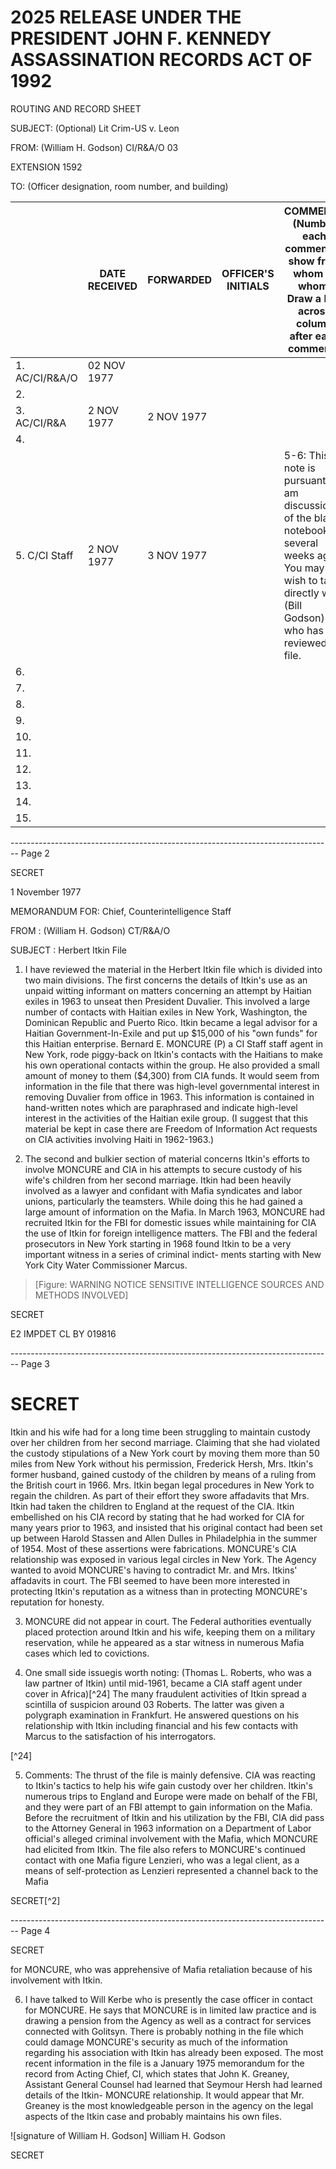 # 2025 RELEASE UNDER THE PRESIDENT JOHN F. KENNEDY ASSASSINATION RECORDS ACT OF 1992

ROUTING AND RECORD SHEET

SUBJECT: (Optional) Lit Crim-US v. Leon

FROM: (William H. Godson)
CI/R&A/O
03

EXTENSION 1592

TO: (Officer designation, room number, and building)

|                | DATE RECEIVED | FORWARDED  | OFFICER'S INITIALS | COMMENTS (Number each comment to show from whom to whom. Draw a line across column after each comment.)                                                          |
| -------------- | ------------- | ---------- | ------------------ | ---------------------------------------------------------------------------------------------------------------------------------------------------------------- |
| 1. AC/CI/R&A/O | 02 NOV 1977   |            |                    |                                                                                                                                                                  |
| 2.             |               |            |                    |                                                                                                                                                                  |
| 3. AC/CI/R&A   | 2 NOV 1977    | 2 NOV 1977 |                    |                                                                                                                                                                  |
| 4.             |               |            |                    |                                                                                                                                                                  |
| 5. C/CI Staff  | 2 NOV 1977    | 3 NOV 1977 |                    | 5-6: This note is pursuant to am discussion of the black notebook several weeks ago. You may wish to talk directly with (Bill Godson) who has reviewed the file. |
| 6.             |               |            |                    |                                                                                                                                                                  |
| 7.             |               |            |                    |                                                                                                                                                                  |
| 8.             |               |            |                    |                                                                                                                                                                  |
| 9.             |               |            |                    |                                                                                                                                                                  |
| 10.            |               |            |                    |                                                                                                                                                                  |
| 11.            |               |            |                    |                                                                                                                                                                  |
| 12.            |               |            |                    |                                                                                                                                                                  |
| 13.            |               |            |                    |                                                                                                                                                                  |
| 14.            |               |            |                    |                                                                                                                                                                  |
| 15.            |               |            |                    |                                                                                                                                                                  |


-------------------------------------------------------------------------------- Page 2

SECRET

1 November 1977

MEMORANDUM FOR: Chief, Counterintelligence Staff

FROM : (William H. Godson)
CT/R&A/O

SUBJECT : Herbert Itkin File

1.  I have reviewed the material in the Herbert Itkin file which is divided into two main divisions. The first concerns the details of Itkin's use as an unpaid witting informant on matters concerning an attempt by Haitian exiles in 1963 to unseat then President Duvalier. This involved a large number of contacts with Haitian exiles in New York, Washington, the Dominican Republic and Puerto Rico. Itkin became a legal advisor for a Haitian Government-In-Exile and put up $15,000 of his "own funds" for this Haitian enterprise. Bernard E. MONCURE (P) a CI Staff staff agent in New York, rode piggy-back on Itkin's contacts with the Haitians to make his own operational contacts within the group. He also provided a small amount of money to them ($4,300) from CIA funds. It would seem from information in the file that there was high-level governmental interest in removing Duvalier from office in 1963. This information is contained in hand-written notes which are paraphrased and indicate high-level interest in the activities of the Haitian exile group. (I suggest that this material be kept in case there are Freedom of Information Act requests on CIA activities involving Haiti in 1962-1963.)

2.  The second and bulkier section of material concerns Itkin's efforts to involve MONCURE and CIA in his attempts to secure custody of his wife's children from her second marriage. Itkin had been heavily involved as a lawyer and confidant with Mafia syndicates and labor unions, particularly the teamsters. While doing this he had gained a large amount of information on the Mafia. In March 1963, MONCURE had recruited Itkin for the FBI for domestic issues while maintaining for CIA the use of Itkin for foreign intelligence matters. The FBI and the federal prosecutors in New York starting in 1968 found Itkin to be a very important witness in a series of criminal indict- ments starting with New York City Water Commissioner Marcus.

> [Figure: WARNING NOTICE SENSITIVE INTELLIGENCE SOURCES AND METHODS INVOLVED]

SECRET

E2 IMPDET
CL BY 019816


-------------------------------------------------------------------------------- Page 3

# SECRET

Itkin and his wife had for a long time been struggling to maintain custody over her children from her second marriage. Claiming that she had violated the custody stipulations of a New York court by moving them more than 50 miles from New York without his permission, Frederick Hersh, Mrs. Itkin's former husband, gained custody of the children by means of a ruling from the British court in 1966. Mrs. Itkin began legal procedures in New York to regain the children. As part of their effort they swore affadavits that Mrs. Itkin had taken the children to England at the request of the CIA. Itkin embellished on his CIA record by stating that he had worked for CIA for many years prior to 1963, and insisted that his original contact had been set up between Harold Stassen and Allen Dulles in Philadelphia in the summer of 1954. Most of these assertions were fabrications. MONCURE's CIA relationship was exposed in various legal circles in New York. The Agency wanted to avoid MONCURE's having to contradict Mr. and Mrs. Itkins' affadavits in court. The FBI seemed to have been more interested in protecting Itkin's reputation as a witness than in protecting MONCURE's reputation for honesty.

3. MONCURE did not appear in court. The Federal authorities eventually placed protection around Itkin and his wife, keeping them on a military reservation, while he appeared as a star witness in numerous Mafia cases which led to covictions.

4. One small side issuegis worth noting: (Thomas L. Roberts, who was a law partner of Itkin) until mid-1961, became a CIA staff agent under cover in Africa)[^24] The many fraudulent activities of Itkin spread a scintilla of suspicion around 03 Roberts. The latter was given a polygraph examination in Frankfurt. He answered questions on his relationship with Itkin including financial and his few contacts with Marcus to the satisfaction of his interrogators.

[^24]

5. Comments: The thrust of the file is mainly defensive. CIA was reacting to Itkin's tactics to help his wife gain custody over her children. Itkin's numerous trips to England and Europe were made on behalf of the FBI, and they were part of an FBI attempt to gain information on the Mafia. Before the recruitment of Itkin and his utilization by the FBI, CIA did pass to the Attorney General in 1963 information on a Department of Labor official's alleged criminal involvement with the Mafia, which MONCURE had elicited from Itkin. The file also refers to MONCURE's continued contact with one Mafia figure Lenzieri, who was a legal client, as a means of self-protection as Lenzieri represented a channel back to the Mafia

SECRET[^2]


-------------------------------------------------------------------------------- Page 4

SECRET

for MONCURE, who was apprehensive of Mafia retaliation because
of his involvement with Itkin.

6. I have talked to Will Kerbe who is presently the
   case officer in contact for MONCURE. He says that MONCURE
   is in limited law practice and is drawing a pension from
   the Agency as well as a contract for services connected with
   Golitsyn. There is probably nothing in the file which could
   damage MONCURE's security as much of the information
   regarding his association with Itkin has already been exposed.
   The most recent information in the file is a January 1975
   memorandum for the record from Acting Chief, CI, which
   states that John K. Greaney, Assistant General Counsel had
   learned that Seymour Hersh had learned details of the Itkin-
   MONCURE relationship. It would appear that Mr. Greaney is
   the most knowledgeable person in the agency on the legal
   aspects of the Itkin case and probably maintains his own
   files.

![signature of William H. Godson]
William H. Godson

SECRET
